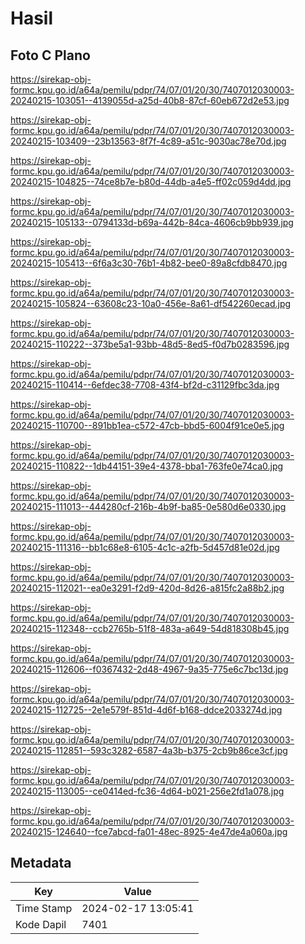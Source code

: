 # Hasil

## Foto C Plano

https://sirekap-obj-formc.kpu.go.id/a64a/pemilu/pdpr/74/07/01/20/30/7407012030003-20240215-103051--4139055d-a25d-40b8-87cf-60eb672d2e53.jpg

https://sirekap-obj-formc.kpu.go.id/a64a/pemilu/pdpr/74/07/01/20/30/7407012030003-20240215-103409--23b13563-8f7f-4c89-a51c-9030ac78e70d.jpg

https://sirekap-obj-formc.kpu.go.id/a64a/pemilu/pdpr/74/07/01/20/30/7407012030003-20240215-104825--74ce8b7e-b80d-44db-a4e5-ff02c059d4dd.jpg

https://sirekap-obj-formc.kpu.go.id/a64a/pemilu/pdpr/74/07/01/20/30/7407012030003-20240215-105133--0794133d-b69a-442b-84ca-4606cb9bb939.jpg

https://sirekap-obj-formc.kpu.go.id/a64a/pemilu/pdpr/74/07/01/20/30/7407012030003-20240215-105413--6f6a3c30-76b1-4b82-bee0-89a8cfdb8470.jpg

https://sirekap-obj-formc.kpu.go.id/a64a/pemilu/pdpr/74/07/01/20/30/7407012030003-20240215-105824--63608c23-10a0-456e-8a61-df542260ecad.jpg

https://sirekap-obj-formc.kpu.go.id/a64a/pemilu/pdpr/74/07/01/20/30/7407012030003-20240215-110222--373be5a1-93bb-48d5-8ed5-f0d7b0283596.jpg

https://sirekap-obj-formc.kpu.go.id/a64a/pemilu/pdpr/74/07/01/20/30/7407012030003-20240215-110414--6efdec38-7708-43f4-bf2d-c31129fbc3da.jpg

https://sirekap-obj-formc.kpu.go.id/a64a/pemilu/pdpr/74/07/01/20/30/7407012030003-20240215-110700--891bb1ea-c572-47cb-bbd5-6004f91ce0e5.jpg

https://sirekap-obj-formc.kpu.go.id/a64a/pemilu/pdpr/74/07/01/20/30/7407012030003-20240215-110822--1db44151-39e4-4378-bba1-763fe0e74ca0.jpg

https://sirekap-obj-formc.kpu.go.id/a64a/pemilu/pdpr/74/07/01/20/30/7407012030003-20240215-111013--444280cf-216b-4b9f-ba85-0e580d6e0330.jpg

https://sirekap-obj-formc.kpu.go.id/a64a/pemilu/pdpr/74/07/01/20/30/7407012030003-20240215-111316--bb1c68e8-6105-4c1c-a2fb-5d457d81e02d.jpg

https://sirekap-obj-formc.kpu.go.id/a64a/pemilu/pdpr/74/07/01/20/30/7407012030003-20240215-112021--ea0e3291-f2d9-420d-8d26-a815fc2a88b2.jpg

https://sirekap-obj-formc.kpu.go.id/a64a/pemilu/pdpr/74/07/01/20/30/7407012030003-20240215-112348--ccb2765b-51f8-483a-a649-54d818308b45.jpg

https://sirekap-obj-formc.kpu.go.id/a64a/pemilu/pdpr/74/07/01/20/30/7407012030003-20240215-112606--f0367432-2d48-4967-9a35-775e6c7bc13d.jpg

https://sirekap-obj-formc.kpu.go.id/a64a/pemilu/pdpr/74/07/01/20/30/7407012030003-20240215-112725--2e1e579f-851d-4d6f-b168-ddce2033274d.jpg

https://sirekap-obj-formc.kpu.go.id/a64a/pemilu/pdpr/74/07/01/20/30/7407012030003-20240215-112851--593c3282-6587-4a3b-b375-2cb9b86ce3cf.jpg

https://sirekap-obj-formc.kpu.go.id/a64a/pemilu/pdpr/74/07/01/20/30/7407012030003-20240215-113005--ce0414ed-fc36-4d64-b021-256e2fd1a078.jpg

https://sirekap-obj-formc.kpu.go.id/a64a/pemilu/pdpr/74/07/01/20/30/7407012030003-20240215-124640--fce7abcd-fa01-48ec-8925-4e47de4a060a.jpg


## Metadata

| Key        | Value               |
| ---------- | ------------------- |
| Time Stamp | 2024-02-17 13:05:41 |
| Kode Dapil | 7401                |



